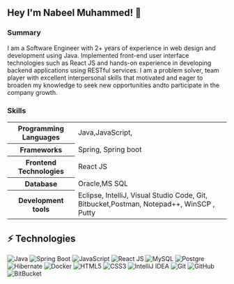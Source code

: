 ## Hey I'm Nabeel Muhammed! 👋 

<h3>Summary</h3>
<p>
I am a Software Engineer with 2+ years of experience in web design and development using Java. Implemented front-end user interface technologies such as React JS and hands-on experience in developing backend applications using RESTful services. I am a problem solver, team player with excellent interpersonal skills that motivated and eager to broaden my knowledge to seek new opportunities andto participate in the company growth.

</p>

<!--
- 🔭 I’m currently working on an Ewallet product.
- 🌱 I’m currently learning Java&Angular.
- 💬 Ask me about Java, Angular, System design or any tech related stuff.
- 😄 Pronouns: He/His-->

<h3>Skills</h3>

<table>
	<tr>
		<th>Programming Languages</th>
		<td>Java,JavaScript,</td>
	</tr>
  <tr>
		<th>Frameworks</th>
		<td>Spring, Spring boot</td>
	</tr>
  <tr>
		<th>Frontend Technologies</th>
		<td>React JS</td>
	</tr>
  <tr>
		<th>Database</th>
		<td>Oracle,MS SQL</td>
	</tr>

  <tr>
		<th>Development tools</th>
		<td>Eclipse, IntelliJ, Visual Studio Code, Git, Bitbucket,Postman, Notepad++, WinSCP , Putty</td>
	</tr>
</table>

<!--**Languages and Tools:**  

NABEEL-AHMED-JAMIL/javamultiplex
-->
## ⚡ Technologies

![Java](https://img.shields.io/badge/-java-black?style=for-the-badge&logo=java)
![Spring Boot](https://img.shields.io/badge/-springboot-black?style=for-the-badge&logo=springboot)
![JavaScript](https://img.shields.io/badge/-JavaScript-black?style=for-the-badge&logo=javascript)
![React JS](https://img.shields.io/badge/-React-black?style=for-the-badge&logo=react)
![MySQL](https://img.shields.io/badge/-MySQL-black?style=for-the-badge&logo=mysql)
![Postgre](https://img.shields.io/badge/-PostgreSQL-black?style=for-the-badge&logo=postgre)
![Hibernate](https://img.shields.io/badge/-hibernate-black?style=for-the-badge&logo=hibernate)
![Docker](https://img.shields.io/badge/-Docker-black?style=for-the-badge&logo=docker)
![HTML5](https://img.shields.io/badge/-HTML5-black?style=for-the-badge&logo=html5&logoColor=white)
![CSS3](https://img.shields.io/badge/-CSS3-black?style=for-the-badge&logo=css3)
![IntelliJ IDEA](https://img.shields.io/badge/-intellijidea-black?style=for-the-badge&logo=intellijidea)
![Git](https://img.shields.io/badge/-Git-black?style=for-the-badge&logo=git)
![GitHub](https://img.shields.io/badge/-GitHub-black?style=for-the-badge&logo=github)
![BitBucket](https://img.shields.io/badge/-BitBucket-black?style=for-the-badge&logo=bitbucket)


<!---
NABEELM1998/NABEELM1998 is a ✨ special ✨ repository because its `README.md` (this file) appears on your GitHub profile.
You can click the Preview link to take a look at your changes.
--->

